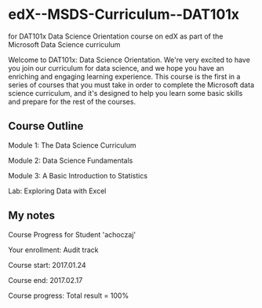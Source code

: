 # edX--MSDS-Curriculum--DAT101x
for DAT101x Data Science Orientation course on edX as part of the Microsoft Data Science curriculum

Welcome to DAT101x: Data Science Orientation. We're very excited to have you join our curriculum for data science, and we hope you have an enriching and engaging learning experience. This course is the first in a series of courses that you must take in order to complete the Microsoft data science curriculum, and it's designed to help you learn some basic skills and prepare for the rest of the courses.


## Course Outline

Module 1: The Data Science Curriculum

Module 2: Data Science Fundamentals

Module 3: A Basic Introduction to Statistics

Lab: Exploring Data with Excel


## My notes

Course Progress for Student 'achoczaj'

Your enrollment: Audit track

Course start: 2017.01.24

Course end: 2017.02.17

Course progress: Total result = 100%
